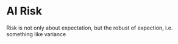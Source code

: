# AI Risk

Risk is not only about expectation, but the robust of expection, i.e. something like variance
